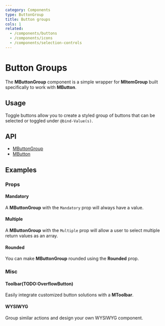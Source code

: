 ```yaml
---
category: Components
type: ButtonGroup
title: Button groups
cols: 1
related:
  - /components/buttons
  - /components/icons
  - /components/selection-controls
---
```


# Button Groups

The **MButtonGroup** component is a simple wrapper for **MItemGroup** built specifically to work with **MButton**.

## Usage

Toggle buttons allow you to create a styled group of buttons that can be selected or toggled under `@bind-Value(s)`.

<button-groups-usage></button-groups-usage>

## API

- [MButtonGroup](/api/MButtonGroup)
- [MButton](/api/MButton)

## Examples

### Props

#### Mandatory

A **MButtonGroup** with the `Mandatory` prop will always have a value.

<example file="" />

#### Multiple

A **MButtonGroup** with the `Multiple` prop will allow a user to select multiple return values as an array.

<example file="" />

#### Rounded

You can make **MButtonGroup** rounded using the **Rounded** prop.

<example file="" />

### Misc

#### Toolbar(TODO:OverflowButton)

Easily integrate customized button solutions with a **MToolbar**.

<example file="" />

#### WYSIWYG

Group similar actions and design your own WYSIWYG component.

<example file="" />